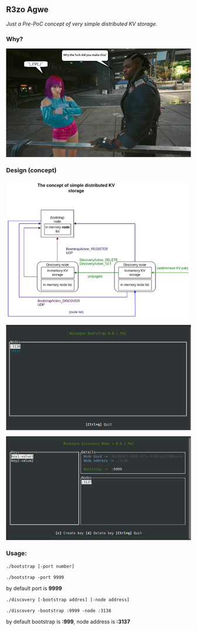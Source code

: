 ## R3zo Agwe

_Just a Pre-PoC concept of very simple distributed KV storage._

### **Why?**

![Pic](https://github.com/nexusriot/rezoagwe/blob/main/wtf.png)

### **Design (concept)**

![Pic](https://github.com/nexusriot/rezoagwe/blob/main/rezo_agwe.png)


![Pic](https://github.com/nexusriot/rezoagwe/blob/main/bootstrap.png)


![Pic](https://github.com/nexusriot/rezoagwe/blob/main/discovery.png)

### **Usage:**

```
./bootstrap [-port number]
```
```
./bootstrap -port 9999
```
by default port is __9999__

```
./discovery [-bootstrap addres] [-node address]
```

```
./discovery -bootstrap :9999 -node :3138
```
by default bootstrap is __:999__, node address is __:3137__

